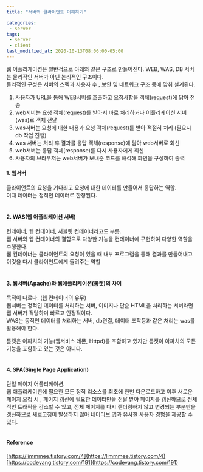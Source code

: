 ```yaml
---
title: "서버와 클라이언트 이해하기"

categories:
 - server
tags:
 - server 
 - client
last_modified_at: 2020-10-13T08:06:00-05:00
---
```

웹 어플리케이션은 일반적으로 아래와 같은 구조로 만들어진다. WEB, WAS, DB 서버는 물리적인 서버가 아닌 논리적인 구조이다.  
물리적인 구성은 서버의 스펙과 사용자 수 , 보안 및 네트워크 구조 등에 맞춰 설계된다.
1. 사용자가 URL을 통해 WEB서버를 호출하고 요청사항을 객체(request)에 담아 전송
2. web서버는 요청 객체(request)를 받아서 바로 처리하거나 어플리케이션 서버(was)로 객체 전달
3. was서버는 요청에 대한 내용과 요청 객체(request)를 받아 적절히 처리 (필요시 db 작업 진행)
4. was 서버는 처리 후 결과를 응답 객체(response)에 담아 web서버로 회신
5. web서버는 응답 객체(response)를 다시 사용자에게 회신
6. 사용자의 브라우저는 web서버가 보내준 코드를 해석해 화면을 구성하여 출력      


#### 1. 웹서버
클라이언트의 요청을 기다리고 요청에 대한 데이터를 만들어서 응답하는 역할.  
이때 데이터는 정적인 데이터로 한정된다.        
<br/>

#### 2. WAS(웹 어플리케이션 서버)
컨테이너, 웹 컨테이너, 서블릿 컨테이너라고도 부름.  
웹 서버와 웹 컨테이너의 결합으로 다양한 기능을 컨테이너에 구현하여 다양한 역할을 수행한다.  
웹 컨테이너는 클라이언트의 요청이 있을 때 내부 프로그램을 통해 결과를 만들어내고 이것을 다시 클라이언트에게 돌려주는 역할        
<br/>

#### 3. 웹서버(Apache)와 웹애플리케이션(톰캣)의 차이
목적이 다르다. (웹 컨테이너의 유무)  
웹서버는 정적인 데이터를 처리하는 서버, 이미지나 단순 HTML을 처리하는 서버라면 웹 서버가 적당하며 빠르고 안정적이다.  
WAS는 동적인 데이터를 처리하는 서버, db연결, 데이터 조작등과 같은 처리는 was를 활용해야 한다.      

톰캣은 아파치의 기능(웹서비스 데몬, Httpd)를 포함하고 있지만 톰캣이 아파치의 모든 기능을 포함하고 있는 것은 아니다.      
<br/>

#### 4. SPA(Single Page Application)
단일 페이지 어플리케이션.  
웹 애플리케이션에 필요한 모든 정적 리소스를 최초에 한번 다운로드하고 이후 새로운 페이지 요청 시 , 페이지 갱신에 필요한 데이터만을 전달 받아 페이지를 갱신하므로 전체적인 트래픽을 감소할 수 있고, 전체 페이지를 다시 렌더링하지 않고 변경되는 부분만을 갱신하므로 새로고침이 발생하지 않아 네이티브 앱과 유사한 사용자 경험을 제공할 수 있다.  
<br/>

#### Reference
[https://limmmee.tistory.com/4](https://limmmee.tistory.com/4)  
[https://codevang.tistory.com/191](https://codevang.tistory.com/191)
